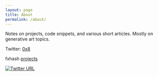 ```yaml
---
layout: page
title: About
permalink: /about/
---
```


Notes on projects, code snippets, and various short articles. Mostly on generative art topics.

Twitter: <a href="https://twitter.com/0x00ba8" target="_blank" rel="noopener noreferrer">0x8</a>

fxhash <a href="https://www.fxhash.xyz/u/0x08" target="_blank" rel="noopener noreferrer">projects</a>

[![Twitter URL](https://img.shields.io/twitter/url?label=supa8&style=for-the-badge&url=https%3A%2F%2Ftwitter.com%2F0x00ba8)](https://twitter.com/0x00ba8)
